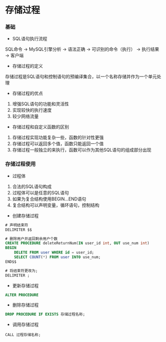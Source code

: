 # 存储过程


### 基础

* SQL语句执行流程

SQL命令 -> MySQL引擎分析 -> 语法正确 -> 可识别的命令（执行） -> 执行结果 -> 客户端

* 存储过程的定义

存储过程是SQL语句和控制语句的预编译集合，以一个名称存储并作为一个单元处理

* 存储过程的优点

1. 增强SQL语句的功能和灵活性
2. 实现较快的执行速度
3. 较少网络流量

* 存储过程和自定义函数的区别

1. 存储过程实现功能复杂一些，函数的针对性更强
2. 存储过程可以返回多个值，函数只能返回一个值
3. 存储过程一般独立的来执行，函数可以作为其他SQL语句的组成部分出现


### 存储过程使用

* 过程体

1. 合法的SQL语句构成
2. 过程体可以是任意的SQL语句
3. 如果为复合结构使用BEGIN...END语句
4. 复合结构可以声明变量，循环语句，控制结构

* 创建存储过程

```sql
# 声明结束符
DELIMITER $$

# 删除用户并返回剩余用户个数
CREATE PROCEDURE deleteReturnNum(IN user_id int, OUT use_num int)
BEGIN
	DELETE FROM user WHERE id = user_id;
	SELECT COUNT(*) FROM user INTO use_num;
END$$

# 将结束符更改为;
DELIMITER ;
```

* 更新存储过程

```sql
ALTER PROCEDURE 
```

* 删除存储过程

```sql
DROP PROCEDURE IF EXISTS 存储过程名称;
```

* 调用存储过程

```
CALL 过程存储名称;
```

